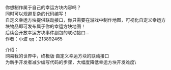 你想制作属于自己的幸运方块内容吗？ \
同时可以规避复杂的代码编写！ \
自定义幸运方块提供联动接口，你只需要在游戏中制作地图，可视化自定义幸运方块物品即可发布属于你的幸运方块地图！ \
后续会开放幸运方块事件副包的联动接口... \
作者：小波 qq：213892465

介绍：\
网易我的世界中，终极版·自定义幸运方块的联动接口\
为新手开发者减少编写代码的步骤，大幅度降低幸运方块开发难度\

